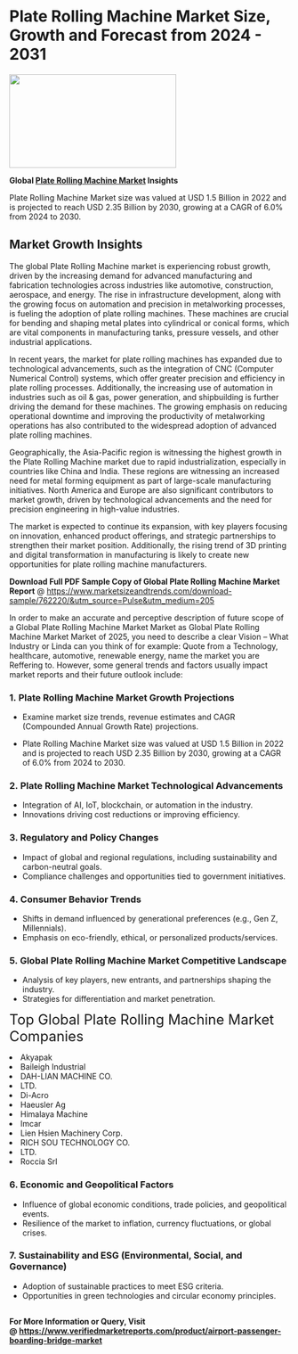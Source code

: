 <H1>Plate Rolling Machine Market Size, Growth and Forecast from 2024 - 2031</H1><img class="aligncenter size-medium wp-image-584254" src="https://thirdeyenews.in/wp-content/uploads/2024/09/Global-Market-Research-300x168.jpeg" alt="" width="300" height="168" /><p><strong>Global&nbsp;<a href="https://www.marketsizeandtrends.com/download-sample/762220/&amp;utm_source=Pulse&amp;utm_medium=205">Plate Rolling Machine Market</a> Insights</strong></p><p>Plate Rolling Machine Market size was valued at USD 1.5 Billion in 2022 and is projected to reach USD 2.35 Billion by 2030, growing at a CAGR of 6.0% from 2024 to 2030.</p><p><h2>Market Growth Insights</h2> <p>The global Plate Rolling Machine market is experiencing robust growth, driven by the increasing demand for advanced manufacturing and fabrication technologies across industries like automotive, construction, aerospace, and energy. The rise in infrastructure development, along with the growing focus on automation and precision in metalworking processes, is fueling the adoption of plate rolling machines. These machines are crucial for bending and shaping metal plates into cylindrical or conical forms, which are vital components in manufacturing tanks, pressure vessels, and other industrial applications.</p> <p></p> <p>In recent years, the market for plate rolling machines has expanded due to technological advancements, such as the integration of CNC (Computer Numerical Control) systems, which offer greater precision and efficiency in plate rolling processes. Additionally, the increasing use of automation in industries such as oil & gas, power generation, and shipbuilding is further driving the demand for these machines. The growing emphasis on reducing operational downtime and improving the productivity of metalworking operations has also contributed to the widespread adoption of advanced plate rolling machines.</p> <p>Geographically, the Asia-Pacific region is witnessing the highest growth in the Plate Rolling Machine market due to rapid industrialization, especially in countries like China and India. These regions are witnessing an increased need for metal forming equipment as part of large-scale manufacturing initiatives. North America and Europe are also significant contributors to market growth, driven by technological advancements and the need for precision engineering in high-value industries.</p> <p>The market is expected to continue its expansion, with key players focusing on innovation, enhanced product offerings, and strategic partnerships to strengthen their market position. Additionally, the rising trend of 3D printing and digital transformation in manufacturing is likely to create new opportunities for plate rolling machine manufacturers.</p> <p></p><p><span class=""><strong>Download Full PDF Sample Copy of Global Plate Rolling Machine Market Report</strong> @ <a href="https://www.marketsizeandtrends.com/download-sample/762220/&amp;utm_source=Pulse&amp;utm_medium=205" target="_blank">https://www.marketsizeandtrends.com/download-sample/762220/&amp;utm_source=Pulse&amp;utm_medium=205</a></span></p><p>In order to make an accurate and perceptive description of future scope of a Global&nbsp;Plate Rolling Machine Market Market as Global&nbsp;Plate Rolling Machine Market Market of 2025, you need to describe a clear Vision &ndash; What Industry or Linda can you think of for example: Quote from a Technology, healthcare, automotive, renewable energy, name the market you are Reffering to. However, some general trends and factors usually impact market reports and their future outlook include:</p><h3>1.&nbsp;<strong>Plate Rolling Machine Market Growth Projections</strong></h3><ul><li>Examine market size trends, revenue estimates and CAGR (Compounded Annual Growth Rate) projections.</li><li><p>Plate Rolling Machine Market size was valued at USD 1.5 Billion in 2022 and is projected to reach USD 2.35 Billion by 2030, growing at a CAGR of 6.0% from 2024 to 2030.</p></li></ul><h3>2.&nbsp;<strong>Plate Rolling Machine Market Technological Advancements</strong></h3><ul><li>Integration of AI, IoT, blockchain, or automation in the industry.</li><li>Innovations driving cost reductions or improving efficiency.</li></ul><h3>3.&nbsp;<strong>Regulatory and Policy Changes</strong></h3><ul><li>Impact of global and regional regulations, including sustainability and carbon-neutral goals.</li><li>Compliance challenges and opportunities tied to government initiatives.</li></ul><h3>4.&nbsp;<strong>Consumer Behavior Trends</strong></h3><ul><li>Shifts in demand influenced by generational preferences (e.g., Gen Z, Millennials).</li><li>Emphasis on eco-friendly, ethical, or personalized products/services.</li></ul><h3>5.&nbsp;<strong>Global Plate Rolling Machine Market Competitive Landscape</strong></h3><ul><li>Analysis of key players, new entrants, and partnerships shaping the industry.</li><li>Strategies for differentiation and market penetration.</li></ul><p data-pm-slice="1 1 []"><span style="color: inherit; font-family: inherit; font-size: 25px;">Top Global Plate Rolling Machine Market Companies</span></p><div class="" data-test-id=""><p><li>Akyapak</li><li> Baileigh Industrial</li><li> DAH-LIAN MACHINE CO.</li><li> LTD.</li><li> Di-Acro</li><li> Haeusler Ag</li><li> Himalaya Machine</li><li> Imcar</li><li> Lien Hsien Machinery Corp.</li><li> RICH SOU TECHNOLOGY CO.</li><li> LTD.</li><li> Roccia Srl</li></p></div><h3>6.&nbsp;<strong>Economic and Geopolitical Factors</strong></h3><ul><li>Influence of global economic conditions, trade policies, and geopolitical events.</li><li>Resilience of the market to inflation, currency fluctuations, or global crises.</li></ul><h3>7.&nbsp;<strong>Sustainability and ESG (Environmental, Social, and Governance)</strong></h3><ul><li>Adoption of sustainable practices to meet ESG criteria.</li><li>Opportunities in green technologies and circular economy principles.</li></ul><h2><strong style="font-size: 14px;">For More Information or Query, Visit @&nbsp;</strong><a style="background-color: #ffffff; font-size: 14px;" href="https://www.marketsizeandtrends.com/report/plate-rolling-machine-market/" target="_blank">https://www.verifiedmarketreports.com/product/airport-passenger-boarding-bridge-market</a></h2>
